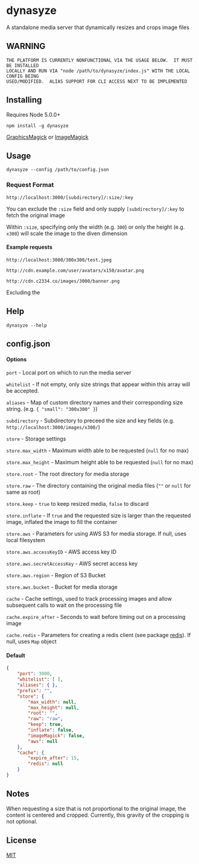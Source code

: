 # **dynasyze**
A standalone media server that dynamically resizes and crops image files

## WARNING

    THE PLATFORM IS CURRENTLY NONFUNCTIONAL VIA THE USAGE BELOW.  IT MUST BE INSTALLED
    LOCALLY AND RUN VIA "node /path/to/dynasyze/index.js" WITH THE LOCAL CONFIG BEING 
    USED/MODIFIED.  ALIAS SUPPORT FOR CLI ACCESS NEXT TO BE IMPLEMENTED

## Installing

Requires Node 5.0.0+

    npm install -g dynasyze
    
[GraphicsMagick](http://www.graphicsmagick.org/README.html) or [ImageMagick](http://www.imagemagick.org/script/binary-releases.php)
    
## Usage

    dynasyze --config /path/to/config.json
    
### Request Format

    http://localhost:3000/[subdirectory]/:size/:key
    
You can exclude the `:size` field and only supply `[subdirectory]/:key` to fetch the original image

Within `:size`, specifying only the width (e.g. `300`) or only the height (e.g. `x300`) will scale the image to the diven dimension

#### Example requests

    http://localhost:3000/300x300/test.jpeg
    
    http://cdn.example.com/user/avatars/x150/avatar.png
    
    http://cdn.c2334.co/images/3000/banner.png
    
Excluding the 
    
## Help
    
    dynasyze --help

## config.json

#### Options

`port` - Local port on which to run the media server

`whitelist` - If not empty, only size strings that appear within this array will be accepted.

`aliases` - Map of custom directory names and their corresponding size string. (e.g. `{ "small": "300x300" }`)

`subdirectory` - Subdirectory to preceed the size and key fields (e.g. `http://localhost:3000/images/x300/`)

`store` - Storage settings

`store.max_width` - Maximum width able to be requested (`null` for no max)

`store.max_height` - Maximum height able to be requested (`null` for no max)

`store.root` - The root directory for media storage

`store.raw` - The directory containing the original media files (`""` or `null` for same as root)

`store.keep` - `true` to keep resized media, `false` to discard

`store.inflate` - If `true` and the requested size is larger than the requested image, inflated the image to fill the container

`store.aws` - Parameters for using AWS S3 for media storage.  If null, uses local filesystem

`store.aws.accessKeyID` - AWS access key ID

`store.aws.secretAccessKey` - AWS secret access key

`store.aws.region` - Region of S3 Bucket

`store.aws.bucket` - Bucket for media storage

`cache` - Cache settings, used to track processing images and allow subsequent calls to wait on the processing file

`cache.expire_after` - Seconds to wait before timing out on a processing image

`cache.redis` - Parameters for creating a redis client (see package [redis](https://www.npmjs.com/package/redis#options-object-properties)).  If null, uses `Map` object

#### Default
```json
{
    "port": 3000,
    "whitelist": [ ],
    "aliases": { },
    "prefix": "",
    "store": {
        "max_width": null,
        "max_height": null,
        "root": "",
        "raw": "raw",
        "keep": true,
        "inflate": false,
        "imageMagick": false,
        "aws": null
    },
    "cache": {
        "expire_after": 15,
        "redis": null
    }
}
```

## Notes

When requesting a size that is not proportional to the original image, the content is centered and cropped.  Currently, this gravity of the cropping is not optional.

## License

[MIT](https://raw.githubusercontent.com/miketerpak/needs-params/master/LICENSE)